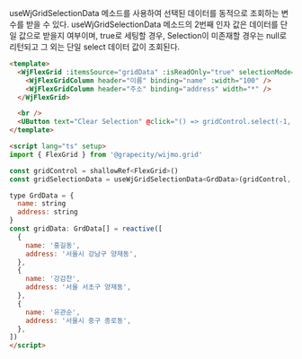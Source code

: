 useWjGridSelectionData 메소드를 사용하여 선택된 데이터를 동적으로 조회하는 변수를 받을 수 있다. useWjGridSelectionData 메소드의 2번째 인자 값은 데이터를 단일 값으로 받을지 여부이며, true로 세팅할 경우, Selection이 미존재할 경우는 null로 리턴되고 그 외는 단일 select 데이터 값이 조회된다.
```html
<template>
  <WjFlexGrid :itemsSource="gridData" :isReadOnly="true" selectionMode="Row" :initialized="e => (gridControl = e)">
    <WjFlexGridColumn header="이름" binding="name" :width="100" />
    <WjFlexGridColumn header="주소" binding="address" width="*" />
  </WjFlexGrid>

  <br />
  <UButton text="Clear Selection" @click="() => gridControl.select(-1, -1)" />
</template>

<script lang="ts" setup>
import { FlexGrid } from '@grapecity/wijmo.grid'

const gridControl = shallowRef<FlexGrid>()
const gridSelectionData = useWjGridSelectionData<GrdData>(gridControl, true)

type GrdData = {
  name: string
  address: string
}
const gridData: GrdData[] = reactive([
  {
    name: '홍길동',
    address: '서울시 강남구 양재동',
  },
  {
    name: '강감찬',
    address: '서울 서초구 양재동',
  },
  {
    name: '유관순',
    address: '서울시 중구 종로동',
  },
])
</script>
```
